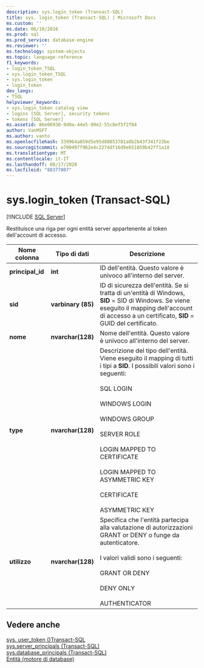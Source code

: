 ```yaml
---
description: sys.login_token (Transact-SQL)
title: sys. login_token (Transact-SQL) | Microsoft Docs
ms.custom: ''
ms.date: 06/10/2016
ms.prod: sql
ms.prod_service: database-engine
ms.reviewer: ''
ms.technology: system-objects
ms.topic: language-reference
f1_keywords:
- login_token_TSQL
- sys.login_token_TSQL
- sys.login_token
- login_token
dev_langs:
- TSQL
helpviewer_keywords:
- sys.login_token catalog view
- logins [SQL Server], security tokens
- tokens [SQL Server]
ms.assetid: 86e06938-9d0a-44e5-99e2-55c8ef5f2f84
author: VanMSFT
ms.author: vanto
ms.openlocfilehash: 339964a859d5e95d88853781a8b2b43f341f23be
ms.sourcegitcommit: e700497f962e4c2274df16d9e651059b42ff1a10
ms.translationtype: MT
ms.contentlocale: it-IT
ms.lasthandoff: 08/17/2020
ms.locfileid: "88377807"
---
```

# <a name="syslogin_token-transact-sql"></a>sys.login_token (Transact-SQL)
[!INCLUDE [SQL Server](../../includes/applies-to-version/sqlserver.md)]

  Restituisce una riga per ogni entità server appartenente al token dell'account di accesso.  
  
|Nome colonna|Tipo di dati|Descrizione|  
|-----------------|---------------|-----------------|  
|**principal_id**|**int**|ID dell'entità. Questo valore è univoco all'interno del server.|  
|**sid**|**varbinary (85)**|ID di sicurezza dell'entità. Se si tratta di un'entità di Windows, **SID** = SID di Windows. Se viene eseguito il mapping dell'account di accesso a un certificato, **SID** = GUID del certificato.|  
|**nome**|**nvarchar(128)**|Nome dell'entità. Questo valore è univoco all'interno del server.|  
|**type**|**nvarchar(128)**|Descrizione del tipo dell'entità. Viene eseguito il mapping di tutti i tipi a **SID**. I possibili valori sono i seguenti:<br /><br /> SQL LOGIN<br /><br /> WINDOWS LOGIN<br /><br /> WINDOWS GROUP<br /><br /> SERVER ROLE<br /><br /> LOGIN MAPPED TO CERTIFICATE<br /><br /> LOGIN MAPPED TO ASYMMETRIC KEY<br /><br /> CERTIFICATE<br /><br /> ASYMMETRIC KEY|  
|**utilizzo**|**nvarchar(128)**|Specifica che l'entità partecipa alla valutazione di autorizzazioni GRANT or DENY o funge da autenticatore.<br /><br /> I valori validi sono i seguenti:<br /><br /> GRANT OR DENY<br /><br /> DENY ONLY<br /><br /> AUTHENTICATOR|  
  
## <a name="see-also"></a>Vedere anche  
 [sys. user_token &#40;&#41;Transact-SQL ](../../relational-databases/system-catalog-views/sys-user-token-transact-sql.md)   
 [sys.server_principals &#40;Transact-SQL&#41;](../../relational-databases/system-catalog-views/sys-server-principals-transact-sql.md)   
 [sys.database_principals &#40;Transact-SQL&#41;](../../relational-databases/system-catalog-views/sys-database-principals-transact-sql.md)   
 [Entità &#40;motore di database&#41;](../../relational-databases/security/authentication-access/principals-database-engine.md)  
  
  
